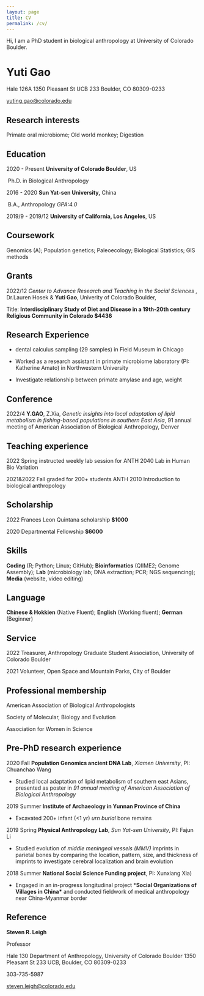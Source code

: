 ```yaml
---
layout: page
title: CV
permalink: /cv/
---
```

Hi, I am a PhD student in biological anthropology at University of Colorado Boulder.

# Yuti Gao

Hale 126A 1350 Pleasant St UCB 233 Boulder, CO 80309-0233

[yuting.gao@colorado.edu](mailto:yuting.gao@colorado.edu)

## Research interests­

Primate oral microbiome; Old world monkey; Digestion 

 

## Education

2020 - Present       **University of Colorado Boulder**, US  

​								Ph.D. in Biological Anthropology

2016 - 2020            **Sun Yat-sen University,** China  

​								 B.A., Anthropology  *GPA:4.0*

2019/9 - 2019/12    **University of California, Los Angeles**, US 

 

## Coursework

Genomics (A); Population genetics; Paleoecology; Biological Statistics; GIS methods



## Grants

2022/12      *Center to Advance Research and Teaching in the Social Sciences* , Dr.Lauren Hosek & **Yuti Gao**, Univerity of Colorado Boulder, 

Title: **Interdisciplinary Study of Diet and Disease in a 19th-20th century Religious Community in Colorado                               $4436**

 

## Research Experience 

- dental calculus sampling (29 samples) in Field Museum in Chicago

- Worked as a research assistant in primate microbiome laboratory (PI: Katherine Amato) in Northwestern University
- Investigate relationship between primate amylase and age, weight   

## Conference

2022/4       **Y.GAO**, Z.Xia,  *Genetic insights into local adaptation of lipid metabolism in fishing-based populations in southern East Asia*,  91 annual meeting of American Association of Biological Anthropology, Denver

 

## Teaching experience 

2022 Spring  instructed weekly lab session for ANTH 2040 Lab in Human Bio Variation 

2021&2022 Fall  graded for 200+ students ANTH 2010 Introduction to biological anthropology 

 

## Scholarship

2022        Frances Leon Quintana scholarship                                **$1000**

2020        Departmental Fellowship                                         	 	**$6000**

 

## Skills

**Coding** (R; Python; Linux; GitHub); **Bioinformatics** (QIIME2; Genome Assembly); **Lab** (microbiology lab; DNA extraction; PCR; NGS sequencing); **Media** (website, video editing) 



## Language

**Chinese & Hokkien** (Native Fluent); **English** (Working fluent); **German** (Beginner) 

 

## Service

2022   Treasurer, Anthropology Graduate Student Association, University of Colorado Boulder

2021  Volunteer, Open Space and Mountain Parks, City of Boulder 

 

## Professional membership

American Association of Biological Anthropologists

Society of Molecular, Biology and Evolution

Association for Women in Science

 

## Pre-PhD research experience  

2020 Fall     **Population Genomics ancient DNA Lab**, *Xiamen University*, PI: Chuanchao Wang 

- Studied local adaptation of lipid metabolism of southern east Asians, presented as poster in *91 annual meeting of American Association of Biological Anthropology*

2019 Summer **Institute of Archaeology in Yunnan Province of China**

- Excavated 200+ infant (<1 yr)  *urn burial* bone remains 

2019 Spring   **Physical Anthropology Lab**, *Sun Yat-sen University*, PI: Fajun Li

- Studied evolution of *middle meningeal vessels (MMV)* imprints in parietal bones by comparing the location, pattern, size, and thickness of imprints to investigate cerebral localization and brain evolution

2018 Summer **National Social Science Funding project**, PI: Xunxiang Xia)

- Engaged in an in-progress longitudinal project ***Social Organizations of Villages in China\*** and conducted fieldwork of medical anthropology near China-Myanmar border

 

## Reference

**Steven R. Leigh** 

Professor 

Hale 130 Department of Anthropology, University of Colorado Boulder 1350 Pleasant St 233 UCB, Boulder, CO 80309-0233

303-735-5987

[steven.leigh@colorado.edu](mailto:steven.leigh@colorado.edu)

 

 

